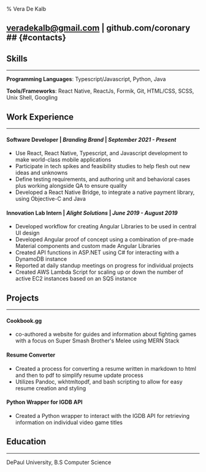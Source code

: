 % Vera De Kalb
## veradekalb@gmail.com | github.com/coronary ## {#contacts}

## Skills ##

-----

 **Programming Languages**: Typescript/Javascript, Python, Java
 
 **Tools/Frameworks**: React Native, ReactJs, Formik, Git, HTML/CSS, SCSS, Unix Shell, Googling

## Work Experience ##

---

#### Software Developer | _Branding Brand_ | _September 2021 - Present_ ####
- Use React, React Native, Typescript, and Javascript development to make world-class mobile applications
- Participate in tech spikes and feasibility studies to help flesh out new ideas and unknowns
- Define testing requirements, and authoring unit and behavioral cases plus working alongside QA to ensure quality
- Developed a React Native Bridge, to integrate a native payment library, using Objective-C and Java

#### Innovation Lab Intern | _Alight Solutions_ | _June 2019 - August 2019_ ####
- Developed workflow for creating Angular Libraries to be used in central UI design
- Developed Angular proof of concept using a combination of pre-made Material components and custom made Angular Libraries
- Created API functions in ASP.NET using C# for interacting with a DynamoDB instance
- Reported at daily standup meetings on progress for individual projects
- Created AWS Lambda Script for scaling up or down the number of active EC2 instances based on an SQS instance

## Projects ## 

---

#### Cookbook.gg #### 
- co-authored a website for guides and information about fighting games with a focus on Super Smash Brother's Melee using MERN Stack

#### Resume Converter #### 
- Created a process for converting a resume written in markdown to html and then to pdf to simplify resume update process
- Utilizes Pandoc, wkhtmltopdf, and bash scripting to allow for easy resume creation and styling

#### Python Wrapper for IGDB API #### 
- Created a Python wrapper to interact with the IGDB API for retrieving information on individual video game titles


## Education ##

---

DePaul University, B.S Computer Science
